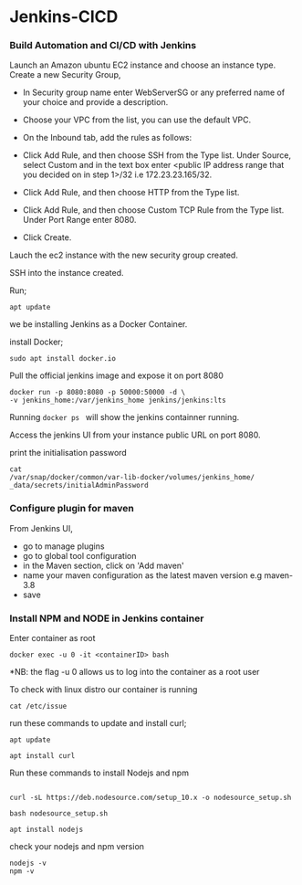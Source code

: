 # Jenkins-CICD
### Build Automation and CI/CD with Jenkins

Launch an Amazon ubuntu EC2 instance and choose an instance type.
Create a new Security Group,
- In Security group name enter WebServerSG or any preferred name of your choice and provide a description.

- Choose your VPC from the list, you can use the default VPC.

- On the Inbound tab, add the rules as follows:

- Click Add Rule, and then choose SSH from the Type list. Under Source, select Custom and in the text box enter <public IP address range that you decided on in step 1>/32 i.e 172.23.23.165/32.

- Click Add Rule, and then choose HTTP from the Type list.

- Click Add Rule, and then choose Custom TCP Rule from the Type list. Under Port Range enter 8080.

- Click Create. 


Lauch the ec2 instance with the new security group created.

SSH into the instance created.

Run;

`apt update`

we be installing Jenkins as a Docker Container.

install Docker;

`sudo apt install docker.io`


Pull the official jenkins image and expose it on port 8080

```
docker run -p 8080:8080 -p 50000:50000 -d \
-v jenkins_home:/var/jenkins_home jenkins/jenkins:lts
```

Running  `docker ps ` will show the jenkins containner running.

Access the jenkins UI from your instance public URL on port 8080.


print the initialisation password
```
cat
/var/snap/docker/common/var-lib-docker/volumes/jenkins_home/
_data/secrets/initialAdminPassword

```

### Configure plugin for maven
From Jenkins UI,
- go to manage plugins
- go to global tool configuration
- in the Maven section, click on 'Add maven'
- name your maven configuration as the latest maven  version e.g maven-3.8
- save


### Install NPM and NODE in Jenkins container

Enter container as root

`docker exec -u 0 -it <containerID> bash`

*NB: the flag -u 0 allows us to log into the container as a root user

To check with linux distro our container is running

`cat /etc/issue`

run these commands to update and install curl;

```
apt update

apt install curl

```

Run these commands to install Nodejs and npm

```

curl -sL https://deb.nodesource.com/setup_10.x -o nodesource_setup.sh

bash nodesource_setup.sh

apt install nodejs

```

check your nodejs and npm version

```
nodejs -v
npm -v

```
